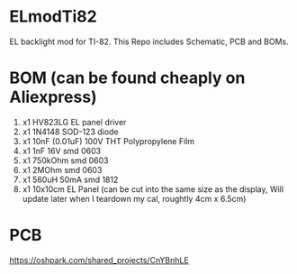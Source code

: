 # ELmodTi82
EL backlight mod for TI-82. This Repo includes Schematic, PCB and BOMs.

# BOM (can be found cheaply on Aliexpress)
1. x1 HV823LG EL panel driver 
2. x1 1N4148 SOD-123 diode 
3. x1 10nF (0.01uF) 100V THT Polypropylene Film
4. x1 1nF 16V smd 0603
5. x1 750kOhm smd 0603
6. x1 2MOhm smd 0603
7. x1 560uH 50mA smd 1812
8. x1 10x10cm EL Panel (can be cut into the same size as the display, Will update later when I teardown my cal, roughtly 4cm x 6.5cm) 

# PCB
https://oshpark.com/shared_projects/CnYBnhLE
